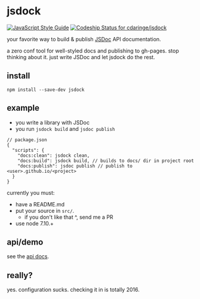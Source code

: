 # jsdock

[![JavaScript Style Guide](https://img.shields.io/badge/code_style-standard-brightgreen.svg)](https://standardjs.com) [ ![Codeship Status for cdaringe/jsdock](https://app.codeship.com/projects/269e2760-8195-0135-24b6-4e7f91221a42/status?branch=master)](https://app.codeship.com/projects/246951)

your favorite way to build & publish [JSDoc](https://www.npmjs.com/package/jsdoc) API documentation.

a zero conf tool for well-styled docs and publishing to gh-pages. stop thinking about it. just write JSDoc and let jsdock do the rest.

## install

`npm install --save-dev jsdock`

## example

- you write a library with JSDoc
- you run `jsdock build` and `jsdoc publish`

```json5
// package.json
{
  "scripts": {
    "docs:clean": jsdock clean,
    "docs:build": jsdock build, // builds to docs/ dir in project root
    "docs:publish": jsdoc publish // publish to <user>.github.io/<project>
  }
}
```

currently you must:

- have a README.md
- put your source in `src/`.
  - if you don't like that ^, send me a PR
- use node 7.10.+

## api/demo

see the [api docs](https://cdaringe.github.io/jsdock).

## really?

yes. configuration sucks.  checking it in is totally 2016.
